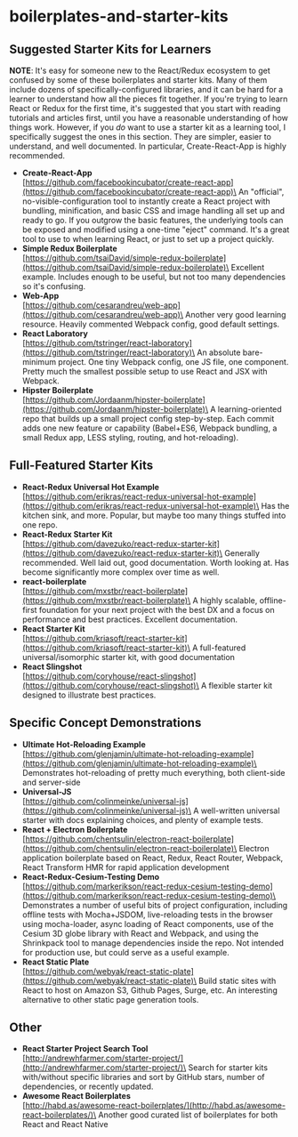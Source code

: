 # boilerplates-and-starter-kits

## Suggested Starter Kits for Learners

**NOTE**: It's easy for someone new to the React/Redux ecosystem to get confused by some of these boilerplates and starter kits. Many of them include dozens of specifically-configured libraries, and it can be hard for a learner to understand how all the pieces fit together. If you're trying to learn React or Redux for the first time, it's suggested that you start with reading tutorials and articles first, until you have a reasonable understanding of how things work. However, if you _do_ want to use a starter kit as a learning tool, I specifically suggest the ones in this section. They are simpler, easier to understand, and well documented. In particular, Create-React-App is highly recommended.

* **Create-React-App**\
  [https://github.com/facebookincubator/create-react-app](https://github.com/facebookincubator/create-react-app)\
  An "official", no-visible-configuration tool to instantly create a React project with bundling, minification, and basic CSS and image handling all set up and ready to go. If you outgrow the basic features, the underlying tools can be exposed and modified using a one-time "eject" command. It's a great tool to use to when learning React, or just to set up a project quickly.
* **Simple Redux Boilerplate**\
  [https://github.com/tsaiDavid/simple-redux-boilerplate](https://github.com/tsaiDavid/simple-redux-boilerplate)\
  Excellent example. Includes enough to be useful, but not too many dependencies so it's confusing.
* **Web-App**\
  [https://github.com/cesarandreu/web-app](https://github.com/cesarandreu/web-app)\
  Another very good learning resource. Heavily commented Webpack config, good default settings.
* **React Laboratory**\
  [https://github.com/tstringer/react-laboratory](https://github.com/tstringer/react-laboratory)\
  An absolute bare-minimum project. One tiny Webpack config, one JS file, one component. Pretty much the smallest possible setup to use React and JSX with Webpack.
* **Hipster Boilerplate**\
  [https://github.com/Jordaanm/hipster-boilerplate](https://github.com/Jordaanm/hipster-boilerplate)\
  A learning-oriented repo that builds up a small project config step-by-step. Each commit adds one new feature or capability (Babel+ES6, Webpack bundling, a small Redux app, LESS styling, routing, and hot-reloading).

## Full-Featured Starter Kits

* **React-Redux Universal Hot Example**\
  [https://github.com/erikras/react-redux-universal-hot-example](https://github.com/erikras/react-redux-universal-hot-example)\
  Has the kitchen sink, and more. Popular, but maybe too many things stuffed into one repo.
* **React-Redux Starter Kit**\
  [https://github.com/davezuko/react-redux-starter-kit](https://github.com/davezuko/react-redux-starter-kit)\
  Generally recommended. Well laid out, good documentation. Worth looking at. Has become significantly more complex over time as well.
* **react-boilerplate**\
  [https://github.com/mxstbr/react-boilerplate](https://github.com/mxstbr/react-boilerplate)\
  A highly scalable, offline-first foundation for your next project with the best DX and a focus on performance and best practices. Excellent documentation.
* **React Starter Kit**\
  [https://github.com/kriasoft/react-starter-kit](https://github.com/kriasoft/react-starter-kit)\
  A full-featured universal/isomorphic starter kit, with good documentation
* **React Slingshot**\
  [https://github.com/coryhouse/react-slingshot](https://github.com/coryhouse/react-slingshot)\
  A flexible starter kit designed to illustrate best practices.

## Specific Concept Demonstrations

* **Ultimate Hot-Reloading Example**\
  [https://github.com/glenjamin/ultimate-hot-reloading-example](https://github.com/glenjamin/ultimate-hot-reloading-example)\
  Demonstrates hot-reloading of pretty much everything, both client-side and server-side
* **Universal-JS**\
  [https://github.com/colinmeinke/universal-js](https://github.com/colinmeinke/universal-js)\
  A well-written universal starter with docs explaining choices, and plenty of example tests.
* **React + Electron Boilerplate**\
  [https://github.com/chentsulin/electron-react-boilerplate](https://github.com/chentsulin/electron-react-boilerplate)\
  Electron application boilerplate based on React, Redux, React Router, Webpack, React Transform HMR for rapid application development
* **React-Redux-Cesium-Testing Demo**\
  [https://github.com/markerikson/react-redux-cesium-testing-demo](https://github.com/markerikson/react-redux-cesium-testing-demo)\
  Demonstrates a number of useful bits of project configuration, including offline tests with Mocha+JSDOM, live-reloading tests in the browser using mocha-loader, async loading of React components, use of the Cesium 3D globe library with React and Webpack, and using the Shrinkpack tool to manage dependencies inside the repo. Not intended for production use, but could serve as a useful example.
* **React Static Plate**\
  [https://github.com/webyak/react-static-plate](https://github.com/webyak/react-static-plate)\
  Build static sites with React to host on Amazon S3, Github Pages, Surge, etc. An interesting alternative to other static page generation tools.

## Other

* **React Starter Project Search Tool**\
  [http://andrewhfarmer.com/starter-project/](http://andrewhfarmer.com/starter-project/)\
  Search for starter kits with/without specific libraries and sort by GitHub stars, number of dependencies, or recently updated.
* **Awesome React Boilerplates**\
  [http://habd.as/awesome-react-boilerplates/](http://habd.as/awesome-react-boilerplates/)\
  Another good curated list of boilerplates for both React and React Native
